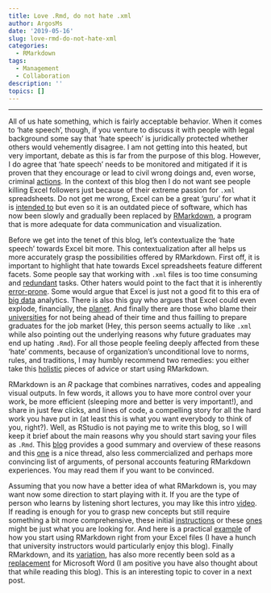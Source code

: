 ```yaml
---
title: Love .Rmd, do not hate .xml
author: ArgosMs
date: '2019-05-16'
slug: love-rmd-do-not-hate-xml
categories:
  - RMarkdown
tags:
  - Management
  - Collaboration
description: ''
topics: []
---
```


***

All of us hate something, which is fairly acceptable behavior. When it comes to ‘hate speech’, though, if you venture to discuss it with people with legal background some say that ‘hate speech’ is juridically protected whether others would vehemently disagree. I am not getting into this heated, but very important, debate as this is far from the purpose of this blog. However, I do agree that ‘hate speech’ needs to be monitored and mitigated if it is proven that they encourage or lead to civil wrong doings and, even worse, criminal [actions](https://www.washingtonpost.com/nation/2018/11/30/how-online-hate-speech-is-fueling-real-life-violence/?noredirect=on&utm_term=.2cca6fef0750). In the context of this blog then I do not want see people killing Excel followers just because of their extreme passion for `.xml` spreadsheets. Do not get me wrong, Excel can be a great ‘guru’ for what it is [intended to](https://www.lifewire.com/what-is-microsoft-excel-3573533) but even so it is an outdated piece of software, which has now been slowly and gradually been replaced by [RMarkdown](https://vimeo.com/178485416), a program that is more adequate for data communication and visualization.

Before we get into the tenet of this blog, let’s contextualize the ‘hate speech’ towards Excel bit more. This contextualization after all helps us more accurately grasp the possibilities offered by RMarkdown. First off, it is important to highlight that hate towards Excel spreadsheets feature different facets. Some people say that working with `.xml` files is too time consuming and [redundant](https://www.reddit.com/r/rant/comments/5ygmb1/i_fuckin_hate_excel/) tasks. Other haters would point to the fact that it is inherently [error-prone](https://www.insightsquared.com/2013/12/why-excel-spreadsheets-are-actually-the-worst/). Some would argue that Excel is just not a good fit to this era of [big data](https://www.forbes.com/sites/bernardmarr/2016/06/16/spreadsheet-reporting-5-reasons-why-it-is-bad-for-business/#52e71ecf65e3) analytics. There is also this guy who argues that Excel could even explode, financially, the [planet](https://www.forbes.com/sites/timworstall/2013/02/13/microsofts-excel-might-be-the-most-dangerous-software-on-the-planet/#7079a52633dc). And finally there are those who blame their [universities](http://www.arikhanson.com/2014/10/01/why-do-pr-people-hate-excel-so-much/) for not being ahead of their time and thus failling to prepare graduates for the job market (Hey, this person seems actually to like `.xml` while also pointing out the underlying reasons why future graduates may end up hating `.Rmd`). For all those people feeling deeply affected from these ‘hate’ comments, because of organization’s  unconditional love to norms, rules, and traditions, I may humbly recommend two remedies: you either take this [holistic](https://www.entrepreneur.com/article/272138) pieces of advice or start using RMarkdown.

RMarkdown is an *R* package that combines narratives, codes and appealing visual outputs. In few words, it allows you to have more control over your work, be more efficient (sleeping more and better is very important!), and share in just few clicks, and lines of code, a compelling story for all the hard work you have put in (at least this is what you want everybody to think of you, right?). Well, as RStudio is not paying me to write this blog, so I will keep it brief about the main reasons why you should start saving your files as `.Rmd`. This [blog](https://rviews.rstudio.com/2018/05/16/replacing-excel-reports-with-r-markdown-and-shiny/) provides a good summary and overview of these reasons and this [one](https://community.rstudio.com/t/convince-me-to-start-using-r-markdown/1636/16) is a nice thread, also less commercialized and perhaps more convincing list of arguments, of personal accounts featuring RMarkdown experiences. You may read them if you want to be convinced. 

Assuming that you now have a better idea of what RMarkdown is, you may want now some direction to start playing with it. If you are the type of person who learns by listening short lectures, you may like this intro [video](https://www.youtube.com/watch?v=DNS7i2m4sB0). If reading is enough for you to grasp new concepts but still require something a bit more comprehensive, these initial [instructions](https://r4ds.had.co.nz/r-markdown-formats.html) or these [ones](https://kbroman.org/datacarpentry_R_2018-06-04/04-rmarkdown.html) might be just what you are looking for. And here is a practical [example](https://norcalbiostat.netlify.com/post/fancifying-excel-tables-in-r-markdown-with-kable-extra/) of how you start using RMarkdown right from your Excel files (I have a hunch that university instructors would particularly enjoy this blog). Finally RMarkdown, and its [variation](http://www.sthda.com/english/wiki/create-and-format-word-documents-using-r-software-and-reporters-package), has also more recently been sold as a [replacement](https://magesblog.com/post/2014-08-05-thanks-to-r-markdown-perhaps-word-is/) for Microsoft Word (I am positive you have also thought about that while reading this blog). This is an interesting topic to cover in a next post. 

